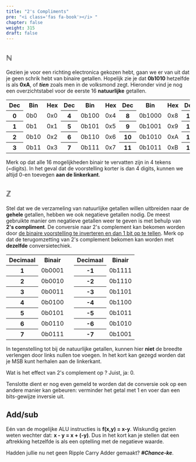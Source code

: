 ```yaml
---
title: "2's Compliments"
pre: "<i class='fas fa-book'></i> "
chapter: false
weight: 315
draft: false
---
```


## &#8469;

Gezien je voor een richting electronica gekozen hebt, gaan we er van uit dat je geen schrik hebt van binaire getallen. Hopelijk zie je dat **0b1010** hetzelfde is als **0xA**, of <b><i>tien</i></b> zoals men in de volksmond zegt. Hieronder vind je nog een overzichtstabel voor de eerste 16 **natuurlijke** getallen.

<table>
<tr><th>Dec</th><th>Bin</th><th>Hex</th><th>Dec</th><th>Bin</th><th>Hex</th><th>Dec</th><th>Bin</th><th>Hex</th><th>Dec</th><th>Bin</th><th>Hex</th></tr>
<tr>
    <th>0</th><td>0b0</td><td>0x0</td>
    <th>4</th><td>0b100</td><td>0x4</td>
    <th>8</th><td>0b1000</td><td>0x8</td>
    <th>12</th><td>0b1100</td><td>0xC</td>
</tr>
<tr>
    <th>1</th><td>0b1</td><td>0x1</td>
    <th>5</th><td>0b101</td><td>0x5</td>
    <th>9</th><td>0b1001</td><td>0x9</td>
    <th>13</th><td>0b1101</td><td>0xD</td>
</tr>
<tr>
    <th>2</th><td>0b10</td><td>0x2</td>
    <th>6</th><td>0b110</td><td>0x6</td>
    <th>10</th><td>0b1010</td><td>0xA</td>
    <th>14</th><td>0b1110</td><td>0xE</td>
</tr>
<tr>
    <th>3</th><td>0b11</td><td>0x3</td>
    <th>7</th><td>0b111</td><td>0x7</td>
    <th>11</th><td>0b1011</td><td>0xB</td>
    <th>15</th><td>0b1111</td><td>0xF</td>
</tr>
</table>

Merk op dat alle 16 mogelijkheden binair te vervatten zijn in 4 tekens (=digits). In het geval dat de voorstelling korter is dan 4 digits, kunnen we altijd 0-en toevegen **aan de linkerkant**.

## &#8484;
Stel dat we de verzameling van natuurlijke getallen willen uitbreiden naar de **gehele** getallen, hebben we ook negatieve getallen nodig. De meest gebruikte manier om negatieve getallen weer te geven is met behulp van **2's compliment**. De conversie naar 2's complement kan bekomen worden door <u>de binaire voorstelling te inverteren en dan 1 bit op te tellen</u>. Merk op dat de terugomzetting van 2's complement bekomen kan worden met **dezelfde** conversietechiek. 

<table>
    <tr><th>Decimaal</th><th>Binair</th><td>&nbsp;</td><th>Decimaal</th><th>Binair</th></tr>
    <tr><th>1</th><td>0b0001</td><td>&nbsp;</tb><th>-1</th><td>0b1111</td></tr>
    <tr><th>2</th><td>0b0010</td><td>&nbsp;</tb><th>-2</th><td>0b1110</td></tr>
    <tr><th>3</th><td>0b0011</td><td>&nbsp;</tb><th>-3</th><td>0b1101</td></tr>
    <tr><th>4</th><td>0b0100</td><td>&nbsp;</tb><th>-4</th><td>0b1100</td></tr>
    <tr><th>5</th><td>0b0101</td><td>&nbsp;</tb><th>-5</th><td>0b1011</td></tr>
    <tr><th>6</th><td>0b0110</td><td>&nbsp;</tb><th>-6</th><td>0b1010</td></tr>
    <tr><th>7</th><td>0b0111</td><td>&nbsp;</tb><th>-7</th><td>0b1001</td></tr>
</table>

In tegenstelling tot bij de natuurlijke getallen, kunnen hier **niet** de breedte verlengen door links nullen toe voegen. In het kort kan gezegd worden dat je MSB kunt herhalen aan de linkerkant.

Wat is het effect van 2's complement op ? Juist, ja: 0.

Tenslotte dient er nog even gemeld te worden dat de conversie ook op een andere manier kan gebeuren: verminder het getal met 1 en voer dan een bits-gewijze inversie uit.

<!-- [Wikipedia](https://en.wikipedia.org/wiki/Two%27s_complement) heeft ook goede uitleg over 2's compliment. -->

## Add/sub

Eén van de mogelijke ALU instructies is **f(x,y) = x-y**. Wiskundig gezien weten wechter dat: **x - y = x + (-y)**. Dus in het kort kan je stellen dat een aftrekking hetzelfde is als een optelling met de negatieve waarde.

Hadden jullie nu net geen Ripple Carry Adder gemaakt? <b><i>#Chance-ke</i></b>.